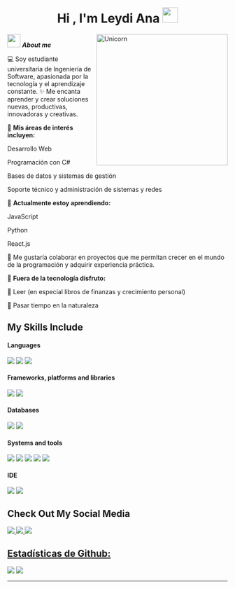<h1 align="center">Hi , I'm Leydi Ana <img src="https://media.giphy.com/media/hvRJCLFzcasrR4ia7z/giphy.gif" width="35"></h1>

<img align="right" width=300px alt="Unicorn" src="https://c.tenor.com/GN73MKBawZYAAAAi/busy-cute.gif" />

<img src="https://media.giphy.com/media/ObNTw8Uzwy6KQ/giphy.gif" width="30px">&nbsp;***About me***

💻 Soy estudiante universitaria de Ingeniería de Software, apasionada por la tecnología y el aprendizaje constante.
✨ Me encanta aprender y crear soluciones nuevas, productivas, innovadoras y creativas.

🚀 <b>Mis áreas de interés incluyen:</b>

Desarrollo Web

Programación con C#

Bases de datos y sistemas de gestión

Soporte técnico y administración de sistemas y redes

🌱 <b>Actualmente estoy aprendiendo:</b>

JavaScript

Python

React.js

🤝 Me gustaría colaborar en proyectos que me permitan crecer en el mundo de la programación y adquirir experiencia práctica.
<br>

🌸 <b>Fuera de la tecnología disfruto:</b>

📖 Leer (en especial libros de finanzas y crecimiento personal)

🌿 Pasar tiempo en la naturaleza


## My Skills Include

<h4> Languages </h4>
<span> 
  <img src="https://img.shields.io/badge/HTML5-E34F26?style=for-the-badge&logo=html5&logoColor=white">
  <img src="https://img.shields.io/badge/CSS3-1572B6?style=for-the-badge&logo=css3&logoColor=white">
  <img src="https://img.shields.io/badge/c%23-%23239120.svg?style=for-the-badge&logo=csharp&logoColor=white">
</span>

<h4> Frameworks, platforms and libraries </h4>
<span>
  <img src="https://img.shields.io/badge/Bootstrap-563D7C?style=for-the-badge&logo=bootstrap&logoColor=white">
  <img src="https://img.shields.io/badge/.NET-5C2D91?style=for-the-badge&logo=.net&logoColor=white">
</span>

<h4> Databases </h4>
<span>
  <img src="https://img.shields.io/badge/MySQL-00000F?style=for-the-badge&logo=mysql&logoColor=white">
   <img src="https://img.shields.io/badge/Microsoft%20SQL%20Server-CC2927?style=for-the-badge&logo=microsoft%20sql%20server&logoColor=white">
</span>

<h4> Systems and tools </h4>
<span>
  <img src="https://img.shields.io/badge/Linux-FCC624?style=for-the-badge&logo=linux&logoColor=black">
  <img src="https://img.shields.io/badge/Windows-0078D6?style=for-the-badge&logo=windows&logoColor=white">
  <img src="https://img.shields.io/badge/Xampp-F37623?style=for-the-badge&logo=xampp&logoColor=white">
   <img src="https://img.shields.io/badge/git-%23F05033.svg?style=for-the-badge&logo=git&logoColor=white">
   <img src="https://img.shields.io/badge/github-%23121011.svg?style=for-the-badge&logo=github&logoColor=white">
</span>


<h4> IDE </h4>
<span>
<img src="https://img.shields.io/badge/Visual%20Studio-5C2D91.svg?style=for-the-badge&logo=visual-studio&logoColor=white">
<img src="https://img.shields.io/badge/Visual%20Studio%20Code-0078d7.svg?style=for-the-badge&logo=visual-studio-code&logoColor=white">

## Check Out My Social Media
<a href="https://www.instagram.com/leydianafrias/">
<img src="https://img.shields.io/badge/Instagram-%23E4405F.svg?style=for-the-badge&logo=Instagram&logoColor=white">
<a href="https://mail.google.com/mail/u/0/#inbox)">
<img src="https://img.shields.io/badge/Gmail-D14836?style=for-the-badge&logo=gmail&logoColor=white">
<a href="hleydi.aa5203">
<img src="https://img.shields.io/badge/Discord-%235865F2.svg?style=for-the-badge&logo=discord&logoColor=white">

  
##

<h2>Estadísticas de Github:</h2>

[![](https://github-readme-stats.vercel.app/api?username=Leahlafs&show_icons=true&theme=tokyonight&hide_border=true&locale=es)](https://github.com/Leahlafs)
[![](https://github-readme-streak-stats.herokuapp.com/?user=Leahlafs&theme=material-palenight)](https://github.com/Leahlafs)


----




